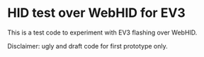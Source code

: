 # HID test over WebHID for EV3

This is a test code to experiment with EV3 flashing over WebHID.

Disclaimer: ugly and draft code for first prototype only.